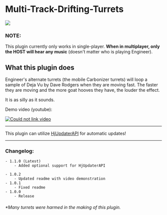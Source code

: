 # Multi-Track-Drifting-Turrets
![](https://lh3.googleusercontent.com/y8Npiiv31MbN2NiBdtXcerqDe0-SC6EZXwgrgppFSjg-sBxncvL7qd_mOT1LhV2xenDFez0=s85)
 
### NOTE:
This plugin currently only works in  single-player. **When in multiplayer, only the HOST will hear any music** (doesn't matter who is playing Engineer).


## What this plugin does
Engineer's alternate turrets (the mobile Carbonizer turrets) will loop a sample of Deja Vu by Dave Rodgers when they are moving fast. The faster they are moving and the more goat hooves they have, the louder the effect.

It is as silly as it sounds.

Demo video (youtube):

[![Could not link video](http://img.youtube.com/vi/SReTAI0zt7M/0.jpg)](http://www.youtube.com/watch?v=SReTAI0zt7M)

***

This plugin can utilize [HjUpdaterAPI](https://thunderstore.io/package/Lodington/HjUpdaterAPI/) for automatic updates!

***

### Changelog:

    - 1.1.0 (Latest)
        - Added optional support for HjUpdaterAPI

    - 1.0.2
        - Updated readme with video demonstration
    - 1.0.1
        - Fixed readme
    - 1.0.0
        - Release

###### *Many turrets were harmed in the making of this plugin.
